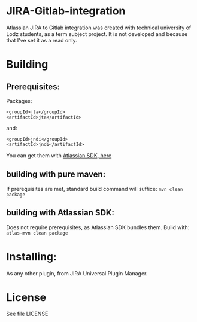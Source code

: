 # JIRA-Gitlab-integration
Atlassian JIRA to Gitlab integration was created with technical university of Lodz students, as a term subject project.
It is not developed and because that I've set it as a read only.

# Building
## Prerequisites:
Packages:

    <groupId>jta</groupId>
    <artifactId>jta</artifactId>
and:

    <groupId>jndi</groupId>
    <artifactId>jndi</artifactId>

You can get them with [Atlassian SDK, here](https://developer.atlassian.com/docs/getting-started/downloads)
## building with pure maven:
If prerequisites are met, standard build command will suffice:
`mvn clean package`
## building with Atlassian SDK:
Does not require prerequisites, as Atlassian SDK bundles them. Build with:
`atlas-mvn clean package`

# Installing:
As any other plugin, from JIRA Universal Plugin Manager.

# License
See file LICENSE